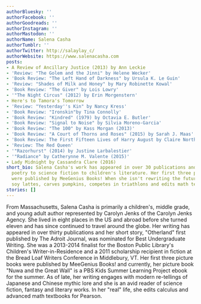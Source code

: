 ```yaml
---
authorBluesky: ''
authorFacebook: ''
authorGoodreads: ''
authorInstagram: ''
authorMastodon: ''
authorName: Salena Casha
authorTumblr: ''
authorTwitter: http://salaylay_c/
authorWebsite: https://www.salenacasha.com
posts:
- A Review of Ancillary Justice (2013) by Ann Leckie
- 'Review: "The Golem and the Jinni" by Helene Wecker'
- 'Book Review: "The Left Hand of Darkness" by Ursula K. Le Guin'
- 'Review: "Shades of Milk and Honey" by Mary Robinette Kowal'
- 'Book Review: "The Giver" by Lois Lowry'
- '"The Night Circus" (2012) by Erin Morgenstern'
- Here's to Tamora's Tomorrow
- 'Review: "Yesterday''s Kin" by Nancy Kress'
- 'Book Review: "Ironskin"by Tina Connolly'
- 'Book Review: "Kindred" (1979) by Octavia E. Butler'
- 'Book Review: "Signal to Noise" by Silvia Moreno-Garcia'
- 'Book Review: "The 100" by Kass Morgan (2013)'
- 'Book Review: "A Court of Thorns and Roses" (2015) by Sarah J. Maas'
- 'Book Review: The First Fifteen Lives of Harry August by Claire North (2014)'
- 'Review: The Red Queen'
- '"Razorhurst" (2014) by Justine Larbalestier'
- '"Radiance" by Catherynne M. Valente (2015)'
- Lady Midnight by Cassandra Clare (2016)
short_bio: Salena Casha's work has appeared in over 30 publications and ranges from
  poetry to science fiction to children's literature. Her first three picture books
  were published by MeeGenius Books! When she isn't rewriting the future, Salena drinks
  soy lattes, carves pumpkins, competes in triathlons and edits math textbooks.
stories: []
---
```


From Massachusetts, Salena Casha is primarily a children's, middle grade, and young adult author represented by Carolyn Jenks of the Carolyn Jenks Agency. She lived in eight places in the US and abroad before she turned eleven and has since continued to travel around the globe. Her writing has appeared in over thirty publications and her short story, "Otherland" first published by The Adroit Journal, was nominated for Best Undergraduate Writing. She was a 2013-2014 finalist for the Boston Public Library's Children's Writer-in-Residence and a 2011 scholarship recipient in fiction at the Bread Loaf Writers Conference in Middlebury, VT. Her first three picture books were published by MeeGenius Books! and currently, her picture book "Nuwa and the Great Wall" is a PBS Kids Summer Learning Project ebook for the summer. As of late, her writing engages with modern re-tellings of Japanese and Chinese mythic lore and she is an avid reader of science fiction, fantasy and literary works. In her "real" life, she edits calculus and advanced math textbooks for Pearson.